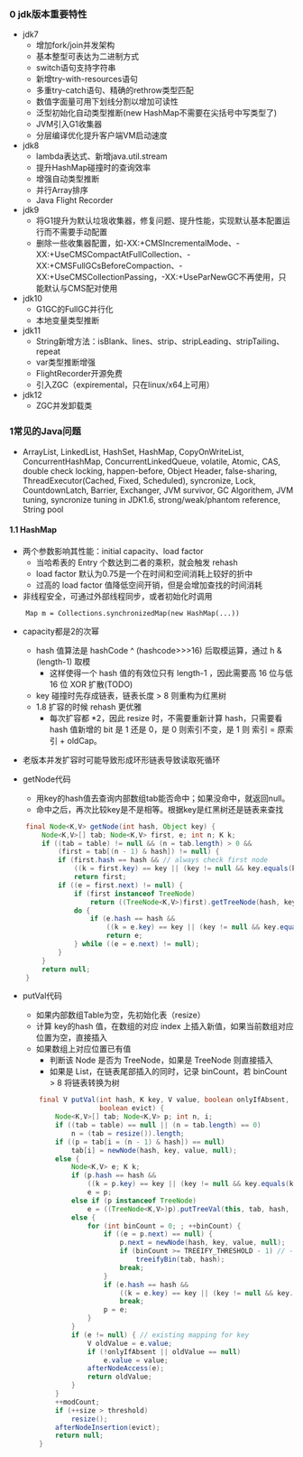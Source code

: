 ### 0 jdk版本重要特性

- jdk7
  - 增加fork/join并发架构
  - 基本整型可表达为二进制方式
  - switch语句支持字符串
  - 新增try-with-resources语句
  - 多重try-catch语句、精确的rethrow类型匹配
  - 数值字面量可用下划线分割以增加可读性
  - 泛型初始化自动类型推断(new HashMap不需要在尖括号中写类型了)
  - JVM引入G1收集器
  - 分层编译优化提升客户端VM启动速度
- jdk8
  - lambda表达式、新增java.util.stream
  - 提升HashMap碰撞时的查询效率
  - 增强自动类型推断
  - 并行Array排序
  - Java Flight Recorder
- jdk9
  - 将G1提升为默认垃圾收集器，修复问题、提升性能，实现默认基本配置运行而不需要手动配置
  - 删除一些收集器配置，如-XX:+CMSIncrementalMode、-XX:+UseCMSCompactAtFullCollection、-XX:+CMSFullGCsBeforeCompaction、-XX:+UseCMSCollectionPassing，-XX:+UseParNewGC不再使用，只能默认与CMS配对使用
- jdk10
  - G1GC的FullGC并行化
  - 本地变量类型推断
- jdk11
  - String新增方法：isBlank、lines、strip、stripLeading、stripTailing、repeat
  - var类型推断增强
  - FlightRecorder开源免费
  - 引入ZGC（expiremental，只在linux/x64上可用）
- jdk12
  - ZGC并发卸载类

### 1常见的Java问题

- ArrayList, LinkedList, HashSet, HashMap, CopyOnWriteList, ConcurrentHashMap, ConcurrentLinkedQueue, volatile, Atomic, CAS, double check locking, happen-before, Object Header, false-sharing, ThreadExecutor(Cached, Fixed, Scheduled), syncronize, Lock, CountdownLatch, Barrier, Exchanger, JVM survivor, GC Algorithem, JVM tuning, syncronize tuning in JDK1.6, strong/weak/phantom reference, String pool

#### 1.1 HashMap

- 两个参数影响其性能：initial capacity、load factor
  - 当哈希表的 Entry 个数达到二者的乘积，就会触发 rehash
  - load factor 默认为0.75是一个在时间和空间消耗上较好的折中
  - 过高的 load factor 值降低空间开销，但是会增加查找的时间消耗
- 非线程安全，可通过外部线程同步，或者初始化时调用

```
    Map m = Collections.synchronizedMap(new HashMap(...))
```

- capacity都是2的次幂
  - hash 值算法是 hashCode ^ (hashcode>>>16) 后取模运算，通过 h & (length-1) 取模
    - 这样使得一个 hash 值的有效位只有 length-1 ，因此需要高 16 位与低 16 位 XOR 扩散(TODO)
  - key 碰撞时先存成链表，链表长度 > 8 则重构为红黑树
  - 1.8 扩容的时候 rehash 更优雅
    - 每次扩容都 *2，因此 resize 时，不需要重新计算 hash，只需要看 hash 值新增的 bit 是 1 还是 0，是 0 则索引不变，是 1 则 索引 = 原索引 + oldCap。
- 老版本并发扩容时可能导致形成环形链表导致读取死循环

- getNode代码
    - 用key的hash值去查询内部数组tab能否命中；如果没命中，就返回null。
    - 命中之后，再次比较key是不是相等。根据key是红黑树还是链表来查找

```java
    final Node<K,V> getNode(int hash, Object key) {
        Node<K,V>[] tab; Node<K,V> first, e; int n; K k;
        if ((tab = table) != null && (n = tab.length) > 0 &&
            (first = tab[(n - 1) & hash]) != null) {
            if (first.hash == hash && // always check first node
                ((k = first.key) == key || (key != null && key.equals(k))))
                return first;
            if ((e = first.next) != null) {
                if (first instanceof TreeNode)
                    return ((TreeNode<K,V>)first).getTreeNode(hash, key);
                do {
                    if (e.hash == hash &&
                        ((k = e.key) == key || (key != null && key.equals(k))))
                        return e;
                } while ((e = e.next) != null);
            }
        }
        return null;
    }
```

- putVal代码
  - 如果内部数组Table为空，先初始化表（resize）
  - 计算 key的hash 值，在数组的对应 index 上插入新值，如果当前数组对应位置为空，直接插入
  - 如果数组上对应位置已有值
    - 判断该 Node 是否为 TreeNode，如果是 TreeNode 则直接插入
    - 如果是 List，在链表尾部插入的同时，记录 binCount，若 binCount > 8 将链表转换为树
  
  ```java
      final V putVal(int hash, K key, V value, boolean onlyIfAbsent,
                     boolean evict) {
          Node<K,V>[] tab; Node<K,V> p; int n, i;
          if ((tab = table) == null || (n = tab.length) == 0)
              n = (tab = resize()).length;
          if ((p = tab[i = (n - 1) & hash]) == null)
              tab[i] = newNode(hash, key, value, null);
          else {
              Node<K,V> e; K k;
              if (p.hash == hash &&
                  ((k = p.key) == key || (key != null && key.equals(k))))
                  e = p;
              else if (p instanceof TreeNode)
                  e = ((TreeNode<K,V>)p).putTreeVal(this, tab, hash, key, value);
              else {
                  for (int binCount = 0; ; ++binCount) {
                      if ((e = p.next) == null) {
                          p.next = newNode(hash, key, value, null);
                          if (binCount >= TREEIFY_THRESHOLD - 1) // -1 for 1st
                              treeifyBin(tab, hash);
                          break;
                      }
                      if (e.hash == hash &&
                          ((k = e.key) == key || (key != null && key.equals(k))))
                          break;
                      p = e;
                  }
              }
              if (e != null) { // existing mapping for key
                  V oldValue = e.value;
                  if (!onlyIfAbsent || oldValue == null)
                      e.value = value;
                  afterNodeAccess(e);
                  return oldValue;
              }
          }
          ++modCount;
          if (++size > threshold)
              resize();
          afterNodeInsertion(evict);
          return null;
      }
  
  ```
  
  